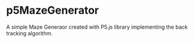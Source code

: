 # p5MazeGenerator

A simple Maze Generaor created with P5.js library implementing the back tracking algorithm.
